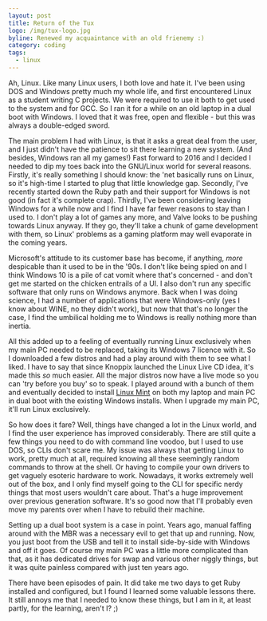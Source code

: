 ```yaml
---
layout: post
title: Return of the Tux
logo: /img/tux-logo.jpg
byline: Renewed my acquaintance with an old frienemy :)
category: coding
tags:
  - linux
---
```


Ah, Linux. Like many Linux users, I both love and hate it. I've been using DOS and Windows pretty much my whole life, and first encountered Linux as a student writing C projects. We were required to use it both to get used to the system and for GCC. So I ran it for a while on an old laptop in a dual boot with Windows. I loved that it was free, open and flexible - but this was always a double-edged sword.

The main problem I had with Linux, is that it asks a great deal from the user, and I just didn't have the patience to sit there learning a new system. (And besides, Windows ran all my games!) Fast forward to 2016 and I decided I needed to dip my toes back into the GNU/Linux world for several reasons. Firstly, it's really something I should know: the 'net basically runs on Linux, so it's high-time I started to plug that little knowledge gap. Secondly, I've recently started down the Ruby path and their support for Windows is not good (in fact it's complete crap). Thirdly, I've been considering leaving Windows for a while now and I find I have far fewer reasons to stay than I used to. I don't play a lot of games any more, and Valve looks to be pushing towards Linux anyway. If they go, they'll take a chunk of game development with them, so Linux' problems as a gaming platform may well evaporate in the coming years.

Microsoft's attitude to its customer base has become, if anything, _more_ despicable than it used to be in the '90s. I don't like being spied on and I think Windows 10 is a pile of cat vomit where that's concerned - and don't get me started on the chicken entrails of a UI. I also don't run any specific software that only runs on Windows anymore. Back when I was doing science, I had a number of applications that were Windows-only (yes I know about WINE, no they didn't work), but now that that's no longer the case, I find the umbilical holding me to Windows is really nothing more than inertia.

All this added up to a feeling of eventually running Linux exclusively when my main PC needed to be replaced, taking its Windows 7 licence with it. So I downloaded a few distros and had a play around with them to see what I liked. I have to say that since Knoppix launched the Linux Live CD idea, it's made this _so_ much easier. All the major distros now have a live mode so you can 'try before you buy' so to speak. I played around with a bunch of them and eventually decided to install [Linux Mint](https://www.linuxmint.com/) on both my laptop and main PC in dual boot with the existing Windows installs. When I upgrade my main PC, it'll run Linux exclusively.

So how does it fare? Well, things have changed a lot in the Linux world, and I find the user experience has improved considerably. There are still quite a few things you need to do with command line voodoo, but I used to use DOS, so CLIs don't scare me. My issue was always that getting Linux to work, pretty much at all, required knowing all these seemingly random commands to throw at the shell. Or having to compile your own drivers to get vaguely esoteric hardware to work. Nowadays, it works extremely well out of the box, and I only find myself going to the CLI for specific nerdy things that most users wouldn't care about. That's a huge improvement over previous generation software. It's so good now that I'll probably even move my parents over when I have to rebuild their machine.

Setting up a dual boot system is a case in point. Years ago, manual faffing around with the MBR was a necessary evil to get that up and running. Now, you just boot from the USB and tell it to install side-by-side with Windows and off it goes. Of course my main PC was a little more complicated than that, as it has dedicated drives for swap and various other niggly things, but it was quite painless compared with just ten years ago.

There have been episodes of pain. It did take me two days to get Ruby installed and configured, but I found I learned some valuable lessons there. It still annoys me that I needed to know these things, but I am in it, at least partly, for the learning, aren't I? ;)
